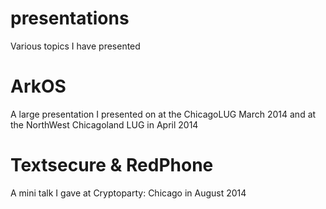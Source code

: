 presentations
=============

Various topics I have presented

ArkOS
=====
A large presentation I presented on at the ChicagoLUG March 2014 and at the NorthWest Chicagoland LUG in April 2014


Textsecure & RedPhone
=====================

A mini talk I gave at Cryptoparty: Chicago in August 2014


